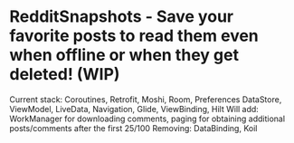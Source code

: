 # RedditSnapshots - Save your favorite posts to read them even when offline or when they get deleted! (WIP)

Current stack: Coroutines, Retrofit, Moshi, Room, Preferences DataStore, ViewModel, LiveData, Navigation, Glide, ViewBinding, Hilt
Will add: WorkManager for downloading comments, paging for obtaining additional posts/comments after the first 25/100
Removing: DataBinding, Koil
